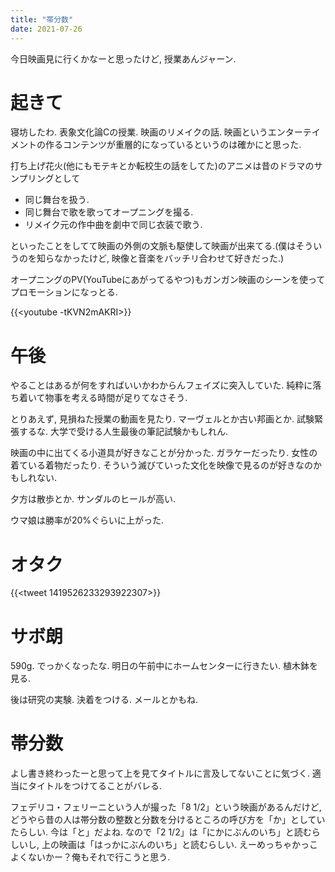```yaml
---
title: "帯分数"
date: 2021-07-26
---
```


今日映画見に行くかなーと思ったけど, 授業あんジャーン.
# 起きて
寝坊したわ. 表象文化論Cの授業. 映画のリメイクの話. 映画というエンターテイメントの作るコンテンツが重層的になっているというのは確かにと思った.

打ち上げ花火(他にもモテキとか転校生の話をしてた)のアニメは昔のドラマのサンプリングとして
- 同じ舞台を扱う.
- 同じ舞台で歌を歌ってオープニングを撮る.
- リメイク元の作中曲を劇中で同じ衣装で歌う.

といったことをしてて映画の外側の文脈も駆使して映画が出来てる.(僕はそういうのを知らなかったけど, 映像と音楽をバッチリ合わせて好きだった.)


オープニングのPV(YouTubeにあがってるやつ)もガンガン映画のシーンを使ってプロモーションになっとる.

{{<youtube -tKVN2mAKRI>}}

# 午後
やることはあるが何をすればいいかわからんフェイズに突入していた. 純粋に落ち着いて物事を考える時間が足りてなさそう.

とりあえず, 見損ねた授業の動画を見たり. マーヴェルとか古い邦画とか. 試験緊張するな. 大学で受ける人生最後の筆記試験かもしれん.

映画の中に出てくる小道具が好きなことが分かった. ガラケーだったり. 女性の着ている着物だったり. そういう滅びていった文化を映像で見るのが好きなのかもしれない.

夕方は散歩とか. サンダルのヒールが高い.

ウマ娘は勝率が20%ぐらいに上がった.
# オタク
{{<tweet 1419526233293922307>}}

# サボ朗
590g. でっかくなったな.
明日の午前中にホームセンターに行きたい. 植木鉢を見る.

後は研究の実験. 決着をつける. メールとかもね.

# 帯分数
よし書き終わったーと思って上を見てタイトルに言及してないことに気づく. 適当にタイトルをつけてることがバレる.

フェデリコ・フェリーニという人が撮った「8 1/2」という映画があるんだけど, どうやら昔の人は帯分数の整数と分数を分けるところの呼び方を「か」としていたらしい. 今は「と」だよね.
なので「2 1/2」は「にかにぶんのいち」と読むらしいし, 上の映画は「はっかにぶんのいち」と読むらしい. えーめっちゃかっこよくないかー？俺もそれで行こうと思う.